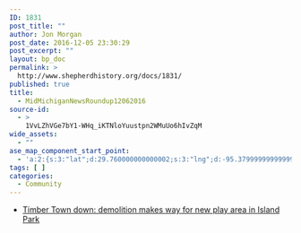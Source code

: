 ```yaml
---
ID: 1831
post_title: ""
author: Jon Morgan
post_date: 2016-12-05 23:30:29
post_excerpt: ""
layout: bp_doc
permalink: >
  http://www.shepherdhistory.org/docs/1831/
published: true
title:
  - MidMichiganNewsRoundup12062016
source-id:
  - >
    1VvLZhVGe7bY1-WHq_iKTNloYuustpn2WMuUo6hIvZqM
wide_assets:
  - ""
ase_map_component_start_point:
  - 'a:2:{s:3:"lat";d:29.760000000000002;s:3:"lng";d:-95.379999999999995;}'
tags: [ ]
categories:
  - Community
---
```

* [Timber Town down: demolition makes way for new play area in Island Park](http://www.themorningsun.com/general-news/20161205/timber-town-down-demolition-makes-way-for-new-play-area-in-island-park)